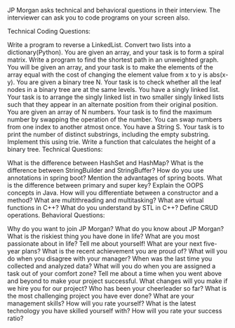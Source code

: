 JP Morgan asks technical and behavioral questions in their interview. The interviewer can ask you to code programs on your screen also.

Technical Coding Questions:

Write a program to reverse a LinkedList.
Convert two lists into a dictionary(Python).
You are given an array, and your task is to form a spiral matrix.
Write a program to find the shortest path in an unweighted graph.
You will be given an array, and your task is to make the elements of the array equal with the cost of changing the element value from x to y is abs(x-y).
You are given a binary tree N. Your task is to check whether all the leaf nodes in a binary tree are at the same levels.
You have a singly linked list. Your task is to arrange the singly linked list in two smaller singly linked lists such that they appear in an alternate position from their original position.
You are given an array of N numbers. Your task is to find the maximum number by swapping the operation of the number. You can swap numbers from one index to another atmost once.
You have a String S. Your task is to print the number of distinct substrings, including the empty substring. Implement this using trie.
Write a function that calculates the height of a binary tree.
Technical Questions:

What is the difference between HashSet and HashMap?
What is the difference between StringBuilder and StringBuffer?
How do you use annotations in spring boot? Mention the advantages of spring boots.
What is the difference between primary and super key?
Explain the OOPS concepts in Java.
How will you differentiate between a constructor and a method?
What are multithreading and multitasking?
What are virtual functions in C++?
What do you understand by STL in C++?
Define CRUD operations.
Behavioral Questions:

Why do you want to join JP Morgan?
What do you know about JP Morgan?
What is the riskiest thing you have done in life?
What are you most passionate about in life?
Tell me about yourself!
What are your next five-year plans?
What is the recent achievement you are proud of?
What will you do when you disagree with your manager?
When was the last time you collected and analyzed data?
What will you do when you are assigned a task out of your comfort zone?
Tell me about a time when you went above and beyond to make your project successful.
What changes will you make if we hire you for our project?
Who has been your cheerleader so far?
What is the most challenging project you have ever done?
What are your management skills? How will you rate yourself?
What is the latest technology you have skilled yourself with?
How will you rate your success ratio?
